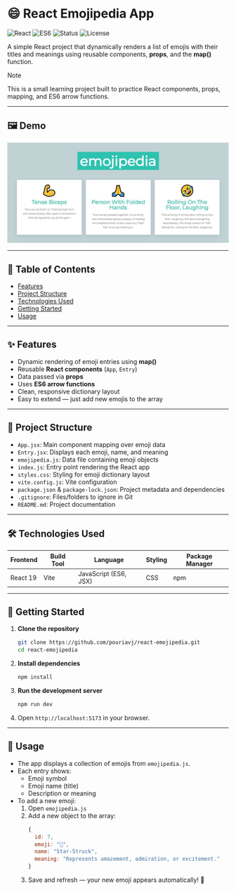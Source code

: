 # 😄 React Emojipedia App

![React](https://img.shields.io/badge/React-19-blue?logo=react)
![ES6](https://img.shields.io/badge/JavaScript-ES6-yellow?logo=javascript)
![Status](https://img.shields.io/badge/Stage-Development-orange)
![License](https://img.shields.io/badge/license-MIT-green)


A simple React project that dynamically renders a list of emojis with their titles and meanings using reusable components, **props**, and the **map()** function.

> [!NOTE]
> This is a small learning project built to practice React components, props, mapping, and ES6 arrow functions.

---

## 🖼️ Demo
<p align="center">
  <img src="emojipedia.jpg" alt="React Emojipedia App Screenshot" />
</p>

---

## 📑 Table of Contents

- [Features](#-features)
- [Project Structure](#-project-structure)
- [Technologies Used](#technologies-used)
- [Getting Started](#-getting-started)
- [Usage](#-usage)

---

## ✨ Features

- Dynamic rendering of emoji entries using **map()**  
- Reusable **React components** (`App`, `Entry`)  
- Data passed via **props**  
- Uses **ES6 arrow functions**  
- Clean, responsive dictionary layout  
- Easy to extend — just add new emojis to the array  

---

## 🧩 Project Structure

- `App.jsx`: Main component mapping over emoji data  
- `Entry.jsx`: Displays each emoji, name, and meaning  
- `emojipedia.js`: Data file containing emoji objects  
- `index.js`: Entry point rendering the React app  
- `styles.css`: Styling for emoji dictionary layout  
- `vite.config.js`: Vite configuration  
- `package.json` & `package-lock.json`: Project metadata and dependencies  
- `.gitignore`: Files/folders to ignore in Git  
- `README.md`: Project documentation

---

## 🛠️ Technologies Used

| Frontend | Build Tool | Language | Styling | Package Manager |
|-----------|-------------|-----------|-----------|----------------|
| React 19 | Vite | JavaScript (ES6, JSX) | CSS | npm |

---

## 🚀 Getting Started

1. **Clone the repository**
   ```bash
   git clone https://github.com/pouriavj/react-emojipedia.git
   cd react-emojipedia
   ```
2. **Install dependencies**
   ```bash
   npm install

   ```
3. **Run the development server**
   ```bash
   npm run dev

   ```
4. Open `http://localhost:5173` in your browser.

---

## 🧾 Usage

- The app displays a collection of emojis from `emojipedia.js`.  
- Each entry shows:
  - Emoji symbol  
  - Emoji name (title)  
  - Description or meaning  
- To add a new emoji:
  1. Open `emojipedia.js`  
  2. Add a new object to the array:
     ```js
     {
       id: 7,
       emoji: "🤩",
       name: "Star-Struck",
       meaning: "Represents amazement, admiration, or excitement."
     }
     ```
  3. Save and refresh — your new emoji appears automatically! 🎉


